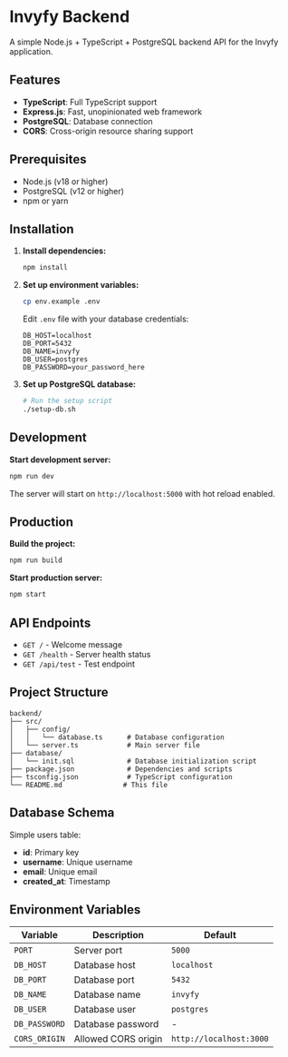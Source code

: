 # Invyfy Backend

A simple Node.js + TypeScript + PostgreSQL backend API for the Invyfy application.

## Features

- **TypeScript**: Full TypeScript support
- **Express.js**: Fast, unopinionated web framework
- **PostgreSQL**: Database connection
- **CORS**: Cross-origin resource sharing support

## Prerequisites

- Node.js (v18 or higher)
- PostgreSQL (v12 or higher)
- npm or yarn

## Installation

1. **Install dependencies:**
   ```bash
   npm install
   ```

2. **Set up environment variables:**
   ```bash
   cp env.example .env
   ```
   
   Edit `.env` file with your database credentials:
   ```env
   DB_HOST=localhost
   DB_PORT=5432
   DB_NAME=invyfy
   DB_USER=postgres
   DB_PASSWORD=your_password_here
   ```

3. **Set up PostgreSQL database:**
   ```bash
   # Run the setup script
   ./setup-db.sh
   ```

## Development

**Start development server:**
```bash
npm run dev
```

The server will start on `http://localhost:5000` with hot reload enabled.

## Production

**Build the project:**
```bash
npm run build
```

**Start production server:**
```bash
npm start
```

## API Endpoints

- `GET /` - Welcome message
- `GET /health` - Server health status
- `GET /api/test` - Test endpoint

## Project Structure

```
backend/
├── src/
│   ├── config/
│   │   └── database.ts      # Database configuration
│   └── server.ts            # Main server file
├── database/
│   └── init.sql             # Database initialization script
├── package.json             # Dependencies and scripts
├── tsconfig.json            # TypeScript configuration
└── README.md               # This file
```

## Database Schema

Simple users table:
- **id**: Primary key
- **username**: Unique username
- **email**: Unique email
- **created_at**: Timestamp

## Environment Variables

| Variable | Description | Default |
|----------|-------------|---------|
| `PORT` | Server port | `5000` |
| `DB_HOST` | Database host | `localhost` |
| `DB_PORT` | Database port | `5432` |
| `DB_NAME` | Database name | `invyfy` |
| `DB_USER` | Database user | `postgres` |
| `DB_PASSWORD` | Database password | - |
| `CORS_ORIGIN` | Allowed CORS origin | `http://localhost:3000` |
